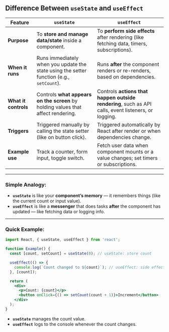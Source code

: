 

##  Difference Between `useState` and `useEffect`

| Feature              | `useState`                                                                               | `useEffect`                                                                                         |
| -------------------- | ---------------------------------------------------------------------------------------- | --------------------------------------------------------------------------------------------------- |
| **Purpose**          | To **store and manage data/state** inside a component.                                   | To **perform side effects** after rendering (like fetching data, timers, subscriptions).            |
| **When it runs**     | Runs immediately when you update the state using the setter function (e.g., `setCount`). | Runs **after** the component renders or re-renders, based on dependencies.                          |
| **What it controls** | Controls **what appears on the screen** by holding values that affect rendering.         | Controls **actions that happen outside rendering**, such as API calls, event listeners, or logging. |
| **Triggers**         | Triggered manually by calling the state setter (like on button click).                   | Triggered automatically by React after render or when dependencies change.                          |
| **Example use**      | Track a counter, form input, toggle switch.                                              | Fetch user data when component mounts or a value changes; set timers or subscriptions.              |

---

### Simple Analogy:

* **`useState`** is like your **component’s memory** — it remembers things (like the current count or input value).
* **`useEffect`** is like a **messenger** that does tasks **after** the component has updated — like fetching data or logging info.

---

### Quick Example:

```jsx
import React, { useState, useEffect } from 'react';

function Example() {
  const [count, setCount] = useState(0); // useState: store count

  useEffect(() => {
    console.log(`Count changed to ${count}`); // useEffect: side effect after render
  }, [count]);

  return (
    <div>
      <p>Count: {count}</p>
      <button onClick={() => setCount(count + 1)}>Increment</button>
    </div>
  );
}
```

* **`useState`** manages the count value.
* **`useEffect`** logs to the console whenever the count changes.
